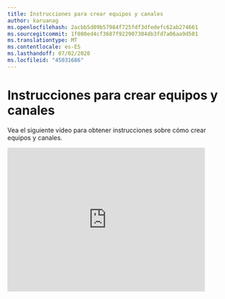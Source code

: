 ```yaml
---
title: Instrucciones para crear equipos y canales
author: karuanag
ms.openlocfilehash: 2acbb5d09b57984f725fdf3dfedefc62ab274661
ms.sourcegitcommit: 1f080ed4cf3687f922907304db3fd7a06aa9d501
ms.translationtype: MT
ms.contentlocale: es-ES
ms.lasthandoff: 07/02/2020
ms.locfileid: "45031686"
---
```

# <a name="guidance-for-creating-teams-and-channels"></a>Instrucciones para crear equipos y canales
Vea el siguiente vídeo para obtener instrucciones sobre cómo crear equipos y canales.
<iframe width="445" height="324" src="https://www.youtube.com/embed/hjJWtoaRJeE?rel=0" frameborder="0" allow="autoplay; encrypted-media" allowfullscreen></iframe>